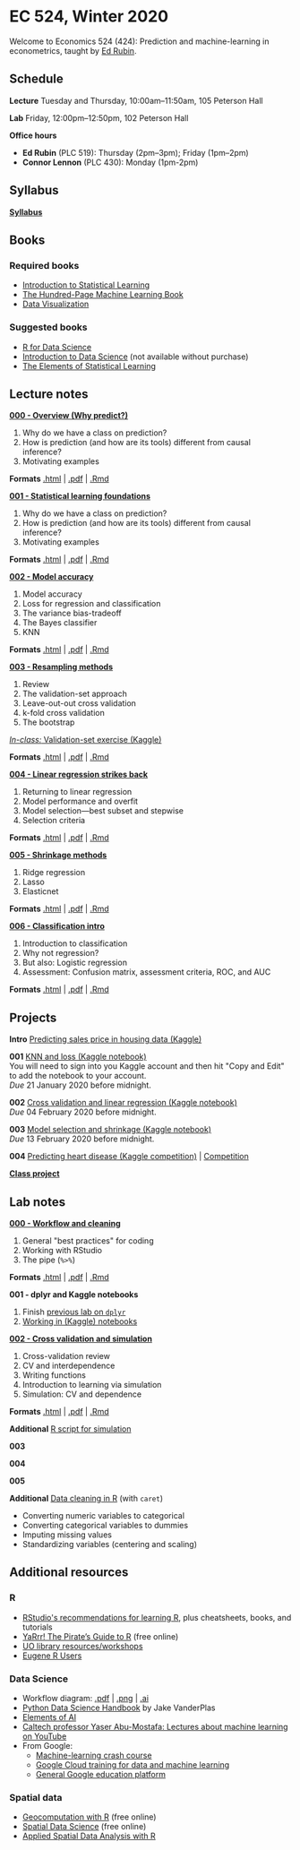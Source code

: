 # EC 524, Winter 2020

Welcome to Economics 524 (424): Prediction and machine-learning in econometrics, taught by [Ed Rubin](https://edrub.in).

## Schedule

**Lecture** Tuesday and Thursday, 10:00am–11:50am, 105 Peterson Hall

**Lab** Friday, 12:00pm–12:50pm, 102 Peterson Hall

**Office hours**

- **Ed Rubin** (PLC 519): Thursday (2pm–3pm); Friday (1pm–2pm)
- **Connor Lennon** (PLC 430): Monday (1pm-2pm)

## Syllabus

[**Syllabus**](https://raw.githack.com/edrubin/EC524W20/master/syllabus/syllabus.pdf)

## Books

### Required books

- [Introduction to Statistical Learning](https://www-bcf.usc.edu/~gareth/ISL/)
- [The Hundred-Page Machine Learning Book](http://themlbook.com/)
- [Data Visualization](https://socviz.co/)

### Suggested books

- [R for Data Science](https://r4ds.had.co.nz/)
- [Introduction to Data Science](https://www.springer.com/us/book/9783319500164) (not available without purchase)
- [The Elements of Statistical Learning](http://web.stanford.edu/~hastie/ElemStatLearn/)

## Lecture notes

[**000 - Overview (Why predict?)**](https://raw.githack.com/edrubin/EC524W20/master/lecture/000/000-slides.html)

1. Why do we have a class on prediction?
2. How is prediction (and how are its tools) different from causal inference?
3. Motivating examples

**Formats** [.html](https://raw.githack.com/edrubin/EC524W20/master/lecture/000/000-slides.html) | [.pdf](https://raw.githack.com/edrubin/EC524W20/master/lecture/000/000-slides.pdf) | [.Rmd](https://raw.githack.com/edrubin/EC524W20/master/lecture/000/000-slides.Rmd)

[**001 - Statistical learning foundations**](https://raw.githack.com/edrubin/EC524W20/master/lecture/001/001-slides.html)

1. Why do we have a class on prediction?
2. How is prediction (and how are its tools) different from causal inference?
3. Motivating examples

**Formats** [.html](https://raw.githack.com/edrubin/EC524W20/master/lecture/001/001-slides.html) | [.pdf](https://raw.githack.com/edrubin/EC524W20/master/lecture/001/001-slides.pdf) | [.Rmd](https://raw.githack.com/edrubin/EC524W20/master/lecture/001/001-slides.Rmd)

[**002 - Model accuracy**](https://raw.githack.com/edrubin/EC524W20/master/lecture/002/002-slides.html)

1. Model accuracy
1. Loss for regression and classification
1. The variance bias-tradeoff
1. The Bayes classifier
1. KNN

**Formats** [.html](https://raw.githack.com/edrubin/EC524W20/master/lecture/002/002-slides.html) | [.pdf](https://raw.githack.com/edrubin/EC524W20/master/lecture/002/002-slides.pdf) | [.Rmd](https://raw.githack.com/edrubin/EC524W20/master/lecture/002/002-slides.Rmd)

[**003 - Resampling methods**](https://raw.githack.com/edrubin/EC524W20/master/lecture/003/003-slides.html)

1. Review
1. The validation-set approach
1. Leave-out-out cross validation
1. k-fold cross validation
1. The bootstrap

[*In-class:* Validation-set exercise (Kaggle)](https://www.kaggle.com/edwardarubin/ec524-lecture-003/)

**Formats** [.html](https://raw.githack.com/edrubin/EC524W20/master/lecture/003/003-slides.html) | [.pdf](https://raw.githack.com/edrubin/EC524W20/master/lecture/003/003-slides.pdf) | [.Rmd](https://raw.githack.com/edrubin/EC524W20/master/lecture/003/003-slides.Rmd)

[**004 - Linear regression strikes back**](https://raw.githack.com/edrubin/EC524W20/master/lecture/004/004-slides.html)

1. Returning to linear regression
1. Model performance and overfit
1. Model selection—best subset and stepwise
1. Selection criteria

**Formats** [.html](https://raw.githack.com/edrubin/EC524W20/master/lecture/004/004-slides.html) | [.pdf](https://raw.githack.com/edrubin/EC524W20/master/lecture/004/004-slides.pdf) | [.Rmd](https://raw.githack.com/edrubin/EC524W20/master/lecture/004/004-slides.Rmd)

[**005 - Shrinkage methods**](https://raw.githack.com/edrubin/EC524W20/master/lecture/005/005-slides.html)

1. Ridge regression
1. Lasso
1. Elasticnet

**Formats** [.html](https://raw.githack.com/edrubin/EC524W20/master/lecture/005/005-slides.html) | [.pdf](https://raw.githack.com/edrubin/EC524W20/master/lecture/005/005-slides.pdf) | [.Rmd](https://raw.githack.com/edrubin/EC524W20/master/lecture/005/005-slides.Rmd)

[**006 - Classification intro**](https://raw.githack.com/edrubin/EC524W20/master/lecture/006/006-slides.html)

1. Introduction to classification
1. Why not regression?
1. But also: Logistic regression
1. Assessment: Confusion matrix, assessment criteria, ROC, and AUC

**Formats** [.html](https://raw.githack.com/edrubin/EC524W20/master/lecture/006/006-slides.html) | [.pdf](https://raw.githack.com/edrubin/EC524W20/master/lecture/006/006-slides.pdf) | [.Rmd](https://raw.githack.com/edrubin/EC524W20/master/lecture/006/006-slides.Rmd)

## Projects

**Intro** [Predicting sales price in housing data (Kaggle)](https://github.com/edrubin/EC524W20/tree/master/projects/kaggle-house-prices)

**001** [KNN and loss (Kaggle notebook)](https://www.kaggle.com/edwardarubin/ec524-knn-loss)
<br>
You will need to sign into you Kaggle account and then hit "Copy and Edit" to add the notebook to your account.
<br>
*Due* 21 January 2020 before midnight.

**002** [Cross validation and linear regression (Kaggle notebook)](https://www.kaggle.com/edwardarubin/ec524-cross-validation)
<br>
*Due* 04 February 2020 before midnight.

**003** [Model selection and shrinkage (Kaggle notebook)](https://www.kaggle.com/edwardarubin/ec524-shrinkage/)
<br>
*Due* 13 February 2020 before midnight.

**004** [Predicting heart disease (Kaggle competition)](https://github.com/edrubin/EC524W20/tree/master/projects/kaggle-heart-disease) | [Competition](https://www.kaggle.com/c/ec524-heart-disease/)

[**Class project**](https://github.com/edrubin/EC524W20/tree/master/projects/class-project)

## Lab notes

[**000 - Workflow and cleaning**](https://raw.githack.com/edrubin/EC524W20/master/lab/000-cleaning/000-slides.html)

1. General "best practices" for coding
2. Working with RStudio
3. The pipe (`%>%`)

**Formats** [.html](https://raw.githack.com/edrubin/EC524W20/master/lab/000-cleaning/000-slides.html) | [.pdf](https://raw.githack.com/edrubin/EC524W20/master/lab/000-cleaning/000-slides.pdf) | [.Rmd](https://raw.githack.com/edrubin/EC524W20/master/lab/000-cleaning/000-slides.Rmd)

**001 - dplyr and Kaggle notebooks**

1. Finish [previous lab on `dplyr`](https://raw.githack.com/edrubin/EC524W20/master/lab/000-cleaning/000-slides.html#48)
2. [Working in (Kaggle) notebooks](https://www.kaggle.com/voodoojanus/ec524-jan-17-20)

[**002 - Cross validation and simulation**](https://raw.githack.com/edrubin/EC524W20/master/lab/002-resampling/002-slides.html)

1. Cross-validation review
1. CV and interdependence
1. Writing functions
1. Introduction to learning via simulation
1. Simulation: CV and dependence

**Formats** [.html](https://raw.githack.com/edrubin/EC524W20/master/lab/002-resampling/002-slides.html) | [.pdf](https://raw.githack.com/edrubin/EC524W20/master/lab/002-resampling/002-slides.pdf) | [.Rmd](https://raw.githack.com/edrubin/EC524W20/master/lab/002-resampling/002-slides.Rmd)

**Additional** [R script for simulation](https://raw.githack.com/edrubin/EC524W20/master/lab/002-resampling/cv-sim.R)

**003**

**004**

**005**

**Additional** [Data cleaning in R](https://www.kaggle.com/edwardarubin/ec524-clean-data/) (with `caret`)

- Converting numeric variables to categorical
- Converting categorical variables to dummies
- Imputing missing values
- Standardizing variables (centering and scaling)

## Additional resources

### R

- [RStudio's recommendations for learning R](https://education.rstudio.com/learn/), plus cheatsheets, books, and tutorials
- [YaRrr! The Pirate’s Guide to R](https://bookdown.org/ndphillips/YaRrr/) (free online)
- [UO library resources/workshops](http://uoregon.libcal.com/calendar/dataservices/?cid=11979&t=g&d=0000-00-00&cal=11979,11173)
- [Eugene R Users](https://www.meetup.com/meetup-group-cwPiAlnB/)

### Data Science

- Workflow diagram: [.pdf](https://raw.githack.com/edrubin/EC524W20/master/resources/data-workflow.pdf) | [.png](https://raw.githack.com/edrubin/EC524W20/master/resources/data-workflow.pdf) | [.ai](https://raw.githack.com/edrubin/EC524W20/master/resources/data-workflow.ai)
- [Python Data Science Handbook](https://jakevdp.github.io/PythonDataScienceHandbook/) by Jake VanderPlas
- [Elements of AI](https://course.elementsofai.com/)
- [Caltech professor Yaser Abu-Mostafa: Lectures about machine learning on YouTube](https://www.youtube.com/user/caltech/search?query=Yaser+Abu-Mostafa)
- From Google:
  - [Machine-learning crash course](https://developers.google.com/machine-learning/crash-course/ml-intro)
  - [Google Cloud training for data and machine learning](https://cloud.google.com/training/data-ml)
  - [General Google education platform](https://ai.google/education/)

### Spatial data

- [Geocomputation with R](https://geocompr.robinlovelace.net) (free online)
- [Spatial Data Science](https://keen-swartz-3146c4.netlify.com) (free online)
- [Applied Spatial Data Analysis with R](https://asdar-book.org)
